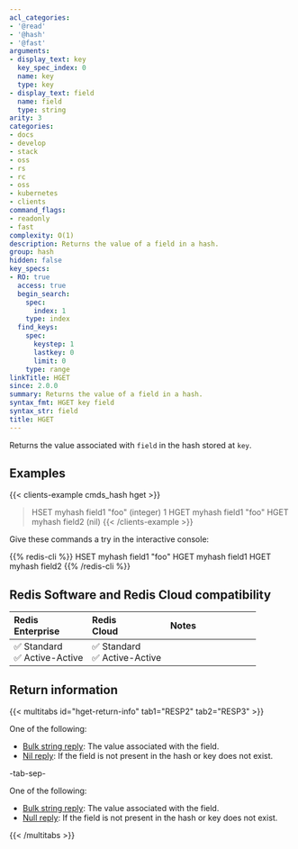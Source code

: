 ```yaml
---
acl_categories:
- '@read'
- '@hash'
- '@fast'
arguments:
- display_text: key
  key_spec_index: 0
  name: key
  type: key
- display_text: field
  name: field
  type: string
arity: 3
categories:
- docs
- develop
- stack
- oss
- rs
- rc
- oss
- kubernetes
- clients
command_flags:
- readonly
- fast
complexity: O(1)
description: Returns the value of a field in a hash.
group: hash
hidden: false
key_specs:
- RO: true
  access: true
  begin_search:
    spec:
      index: 1
    type: index
  find_keys:
    spec:
      keystep: 1
      lastkey: 0
      limit: 0
    type: range
linkTitle: HGET
since: 2.0.0
summary: Returns the value of a field in a hash.
syntax_fmt: HGET key field
syntax_str: field
title: HGET
---
```

Returns the value associated with `field` in the hash stored at `key`.

## Examples

{{< clients-example cmds_hash hget >}}
> HSET myhash field1 "foo"
(integer) 1
> HGET myhash field1
"foo"
> HGET myhash field2
(nil)
{{< /clients-example >}}

Give these commands a try in the interactive console:

{{% redis-cli %}}
HSET myhash field1 "foo"
HGET myhash field1
HGET myhash field2
{{% /redis-cli %}}

## Redis Software and Redis Cloud compatibility

| Redis<br />Enterprise | Redis<br />Cloud | <span style="min-width: 9em; display: table-cell">Notes</span> |
|:----------------------|:-----------------|:------|
| <span title="Supported">&#x2705; Standard</span><br /><span title="Supported"><nobr>&#x2705; Active-Active</nobr></span> | <span title="Supported">&#x2705; Standard</span><br /><span title="Supported"><nobr>&#x2705; Active-Active</nobr></span> |  |

## Return information

{{< multitabs id="hget-return-info" 
    tab1="RESP2" 
    tab2="RESP3" >}}

One of the following:
* [Bulk string reply](../../develop/reference/protocol-spec#bulk-strings): The value associated with the field.
* [Nil reply](../../develop/reference/protocol-spec#bulk-strings): If the field is not present in the hash or key does not exist.

-tab-sep-

One of the following:
* [Bulk string reply](../../develop/reference/protocol-spec#bulk-strings): The value associated with the field.
* [Null reply](../../develop/reference/protocol-spec#nulls): If the field is not present in the hash or key does not exist.

{{< /multitabs >}}
